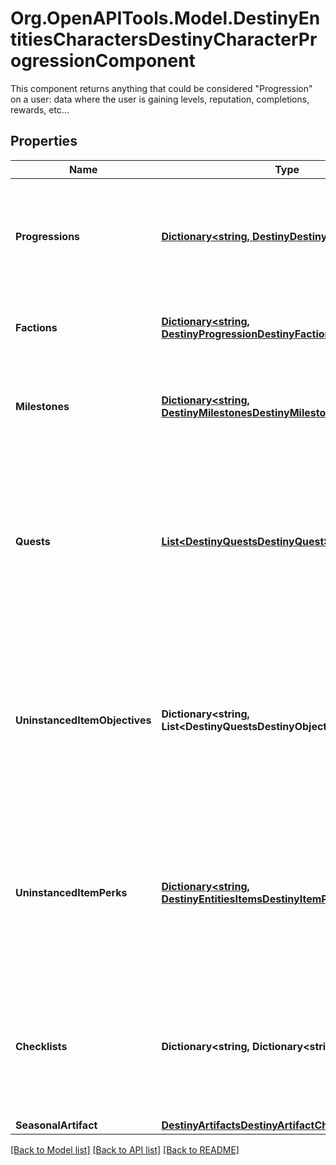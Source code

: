 # Org.OpenAPITools.Model.DestinyEntitiesCharactersDestinyCharacterProgressionComponent
This component returns anything that could be considered \"Progression\" on a user: data where the user is gaining levels, reputation, completions, rewards, etc...

## Properties

Name | Type | Description | Notes
------------ | ------------- | ------------- | -------------
**Progressions** | [**Dictionary&lt;string, DestinyDestinyProgression&gt;**](DestinyDestinyProgression.md) | A Dictionary of all known progressions for the Character, keyed by the Progression&#39;s hash.  Not all progressions have user-facing data, but those who do will have that data contained in the DestinyProgressionDefinition. | [optional] 
**Factions** | [**Dictionary&lt;string, DestinyProgressionDestinyFactionProgression&gt;**](DestinyProgressionDestinyFactionProgression.md) | A dictionary of all known Factions, keyed by the Faction&#39;s hash. It contains data about this character&#39;s status with the faction. | [optional] 
**Milestones** | [**Dictionary&lt;string, DestinyMilestonesDestinyMilestone&gt;**](DestinyMilestonesDestinyMilestone.md) | Milestones are related to the simple progressions shown in the game, but return additional and hopefully helpful information for users about the specifics of the Milestone&#39;s status. | [optional] 
**Quests** | [**List&lt;DestinyQuestsDestinyQuestStatus&gt;**](DestinyQuestsDestinyQuestStatus.md) | If the user has any active quests, the quests&#39; statuses will be returned here.   Note that quests have been largely supplanted by Milestones, but that doesn&#39;t mean that they won&#39;t make a comeback independent of milestones at some point.   (Fun fact: quests came back as I feared they would, but we never looped back to populate this... I&#39;m going to put that in the backlog.) | [optional] 
**UninstancedItemObjectives** | **Dictionary&lt;string, List&lt;DestinyQuestsDestinyObjectiveProgress&gt;&gt;** | Sometimes, you have items in your inventory that don&#39;t have instances, but still have Objective information. This provides you that objective information for uninstanced items.   This dictionary is keyed by the item&#39;s hash: which you can use to look up the name and description for the overall task(s) implied by the objective. The value is the list of objectives for this item, and their statuses. | [optional] 
**UninstancedItemPerks** | [**Dictionary&lt;string, DestinyEntitiesItemsDestinyItemPerksComponent&gt;**](DestinyEntitiesItemsDestinyItemPerksComponent.md) | Sometimes, you have items in your inventory that don&#39;t have instances, but still have perks (for example: Trials passage cards). This gives you the perk information for uninstanced items.  This dictionary is keyed by item hash, which you can use to look up the corresponding item definition. The value is the list of perks states for the item. | [optional] 
**Checklists** | **Dictionary&lt;string, Dictionary&lt;string, bool&gt;&gt;** | The set of checklists that can be examined for this specific character, keyed by the hash identifier of the Checklist (DestinyChecklistDefinition)  For each checklist returned, its value is itself a Dictionary keyed by the checklist&#39;s hash identifier with the value being a boolean indicating if it&#39;s been discovered yet. | [optional] 
**SeasonalArtifact** | [**DestinyArtifactsDestinyArtifactCharacterScoped**](DestinyArtifactsDestinyArtifactCharacterScoped.md) |  | [optional] 

[[Back to Model list]](../README.md#documentation-for-models) [[Back to API list]](../README.md#documentation-for-api-endpoints) [[Back to README]](../README.md)

